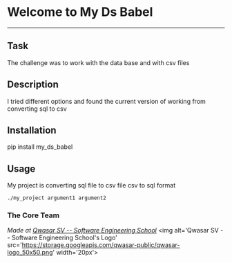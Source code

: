 # Welcome to My Ds Babel
***

## Task
The challenge was to work with the data base and with csv files

## Description
I tried different options and found the current version of working from converting sql to csv

## Installation
pip install my_ds_babel

## Usage
My project is converting sql file to csv file csv to sql format

```
./my_project argument1 argument2
```

### The Core Team


<span><i>Made at <a href='https://qwasar.io'>Qwasar SV -- Software Engineering School</a></i></span>
<span><img alt='Qwasar SV -- Software Engineering School's Logo' src='https://storage.googleapis.com/qwasar-public/qwasar-logo_50x50.png' width='20px'></span>
